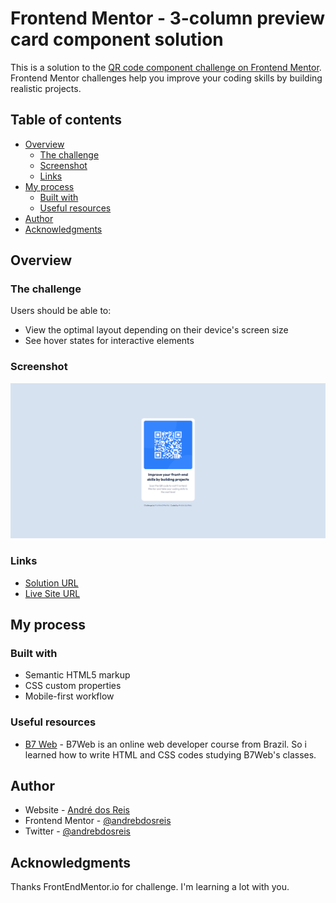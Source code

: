 # Frontend Mentor - 3-column preview card component solution

This is a solution to the [QR code component challenge on Frontend Mentor](https://www.frontendmentor.io/challenges/qr-code-component-iux_sIO_H). Frontend Mentor challenges help you improve your coding skills by building realistic projects. 

## Table of contents

- [Overview](#overview)
  - [The challenge](#the-challenge)
  - [Screenshot](#screenshot)
  - [Links](#links)
- [My process](#my-process)
  - [Built with](#built-with)
  - [Useful resources](#useful-resources)
- [Author](#author)
- [Acknowledgments](#acknowledgments)

## Overview

### The challenge

Users should be able to:

- View the optimal layout depending on their device's screen size
- See hover states for interactive elements

### Screenshot

![](./screenshot.png)


### Links

- [Solution URL](https://andrebdosreis.github.io/FEM-NEW-qr-code-component-main/)
- [Live Site URL](https://andrebdosreis.github.io/FEM-NEW-qr-code-component-main/)

## My process

### Built with

- Semantic HTML5 markup
- CSS custom properties
- Mobile-first workflow


### Useful resources

- [B7 Web](https://www.b7web.com.br) - B7Web is an online web developer course from Brazil. So i learned how to write HTML and CSS codes studying B7Web's classes.

## Author

- Website - [André dos Reis](https://www.andredosreis.com.br)
- Frontend Mentor - [@andrebdosreis](https://www.frontendmentor.io/profile/andrebdosreis)
- Twitter - [@andrebdosreis](https://www.twitter.com/andrebdosreis)

## Acknowledgments

Thanks FrontEndMentor.io for challenge. I'm learning a lot with you.
